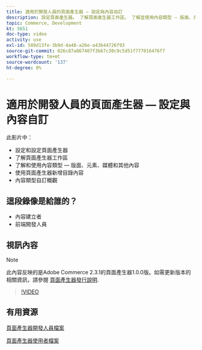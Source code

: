 ```yaml
---
title: 適用於開發人員的頁面產生器 — 設定與內容自訂
description: 設定頁面產生器​。 了解頁面產生器工​作區。 了解並使用內容類型 — 版面、元素、媒體和其他內​容。 使用頁面產生器新增目錄內容。
topic: Commerce, Development
kt: 5651
doc-type: video
activity: use
exl-id: 589d13fe-3b9d-4a48-a26e-a43b44726f93
source-git-commit: 026c87a867407f3b67c30c9c5d51f777016476f7
workflow-type: tm+mt
source-wordcount: '137'
ht-degree: 0%

---
```


# 適用於開發人員的頁面產生器 — 設定與內容自訂

此影片中：

- 設定和設定頁面產生&#x200B;器
- 了解頁面產生器工&#x200B;作區
- 了解和使用內容類型 — 版面、元素、媒體和其他內&#x200B;容
- 使用頁面產生器新增目錄內容
- 內容類型自訂概觀

## 這段錄像是給誰的？

- 內容建立者
- 前端開發人員

## 視訊內容

>[!NOTE]
>
>此內容反映的是Adobe Commerce 2.3.1的頁面產生器1.0.0版。如需更新版本的相關資訊，請參閱 [頁面產生器發行說明](https://devdocs.magento.com/page-builder/docs/release-notes.html).

>[!VIDEO](https://video.tv.adobe.com/v/35710?quality=12&learn=on)

## 有用資源

[頁面產生器開發人員檔案](https://devdocs.magento.com/page-builder/docs/index.html)

[頁面產生器使用者檔案](https://docs.magento.com/user-guide/cms/page-builder.html)
